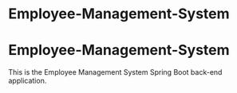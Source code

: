# Employee-Management-System 
# Employee-Management-System

This is the Employee Management System Spring Boot back-end application.

